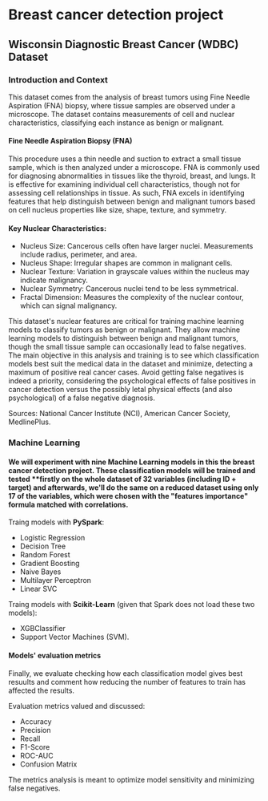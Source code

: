 # Breast cancer detection project

## Wisconsin Diagnostic Breast Cancer (WDBC) Dataset

### Introduction and Context

This dataset comes from the analysis of breast tumors using Fine Needle Aspiration (FNA) biopsy, where tissue samples are observed under a microscope. The dataset contains measurements of cell and nuclear characteristics, classifying each instance as benign or malignant.

#### Fine Needle Aspiration Biopsy (FNA)
This procedure uses a thin needle and suction to extract a small tissue sample, which is then analyzed under a microscope. FNA is commonly used for diagnosing abnormalities in tissues like the thyroid, breast, and lungs. It is effective for examining individual cell characteristics, though not for assessing cell relationships in tissue. As such, FNA excels in identifying features that help distinguish between benign and malignant tumors based on cell nucleus properties like size, shape, texture, and symmetry.

#### Key Nuclear Characteristics:

* Nucleus Size: Cancerous cells often have larger nuclei. Measurements include radius, perimeter, and area.
* Nucleus Shape: Irregular shapes are common in malignant cells.
* Nuclear Texture: Variation in grayscale values within the nucleus may indicate malignancy.
* Nuclear Symmetry: Cancerous nuclei tend to be less symmetrical.
* Fractal Dimension: Measures the complexity of the nuclear contour, which can signal malignancy.

This dataset's nuclear features are critical for training machine learning models to classify tumors as benign or malignant. They allow machine learning models to distinguish between benign and malignant tumors, though the small tissue sample can occasionally lead to false negatives. The main objective in this analysis and training is to see which classification models best suit the medical data in the dataset and minimize, detecting a maximum of positive real cancer cases. Avoid getting false negatives is indeed a priority, considering the psychological effects of false positives in cancer detection versus the possibly letal physical effects (and also psychological) of a false negative diagnosis.

Sources: National Cancer Institute (NCI), American Cancer Society, MedlinePlus.

### Machine Learning 

#### We will experiment with nine Machine Learning models in this the breast cancer detection project. These classification models will be trained and tested **firstly on the whole dataset of 32 variables (including ID + target) and afterwards, we'll do the same on a reduced dataset using only 17 of the variables, which were chosen with the "features importance" formula matched with correlations. 

Traing models with **PySpark**:

* Logistic Regression
* Decision Tree
* Random Forest
* Gradient Boosting
* Naive Bayes
* Multilayer Perceptron
* Linear SVC

Traing models with **Scikit-Learn** (given that Spark does not load these two models):

* XGBClassifier
* Support Vector Machines (SVM). 

#### Models' evaluation metrics

Finally, we evaluate checking how each classification model gives best resuults and comment how reducing the number of features to train has affected the results.

Evaluation metrics valued and discussed:

* Accuracy
* Precision
* Recall
* F1-Score
* ROC-AUC
* Confusion Matrix

The metrics analysis is meant to optimize model sensitivity and minimizing false negatives.
